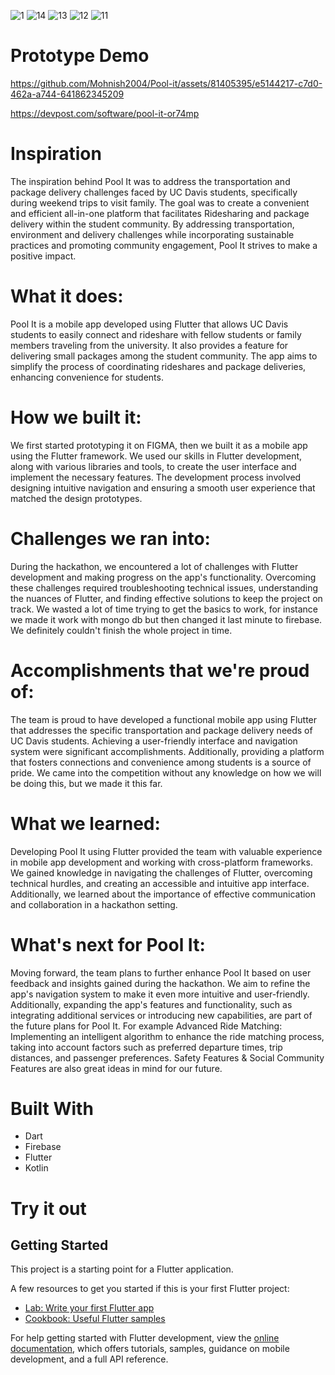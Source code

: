 ![1](https://github.com/Mohnish2004/Pool-it/assets/81405395/642dc398-47b6-4ddc-8677-e61890de2484)
![14](https://github.com/Mohnish2004/Pool-it/assets/81405395/8081449f-3084-4179-a434-0db56c046f03)
![13](https://github.com/Mohnish2004/Pool-it/assets/81405395/aa0dd466-4781-41fe-a47a-dd00d2e69362)
![12](https://github.com/Mohnish2004/Pool-it/assets/81405395/323de2c6-3406-4ceb-b3ae-f29851d9c965)
![11](https://github.com/Mohnish2004/Pool-it/assets/81405395/ebf25d0b-8758-401b-8044-2113d4efe341)

# Prototype Demo

https://github.com/Mohnish2004/Pool-it/assets/81405395/e5144217-c7d0-462a-a744-641862345209

https://devpost.com/software/pool-it-or74mp

# Inspiration
The inspiration behind Pool It was to address the transportation and package delivery challenges faced by UC Davis students, specifically during weekend trips to visit family. The goal was to create a convenient and efficient all-in-one platform that facilitates Ridesharing and package delivery within the student community. By addressing transportation, environment and delivery challenges while incorporating sustainable practices and promoting community engagement, Pool It strives to make a positive impact.

# What it does:
Pool It is a mobile app developed using Flutter that allows UC Davis students to easily connect and rideshare with fellow students or family members traveling from the university. It also provides a feature for delivering small packages among the student community. The app aims to simplify the process of coordinating rideshares and package deliveries, enhancing convenience for students.

# How we built it:
We first started prototyping it on FIGMA, then we built it as a mobile app using the Flutter framework. We used our skills in Flutter development, along with various libraries and tools, to create the user interface and implement the necessary features. The development process involved designing intuitive navigation and ensuring a smooth user experience that matched the design prototypes.

# Challenges we ran into:
During the hackathon, we encountered a lot of challenges with Flutter development and making progress on the app's functionality. Overcoming these challenges required troubleshooting technical issues, understanding the nuances of Flutter, and finding effective solutions to keep the project on track. We wasted a lot of time trying to get the basics to work, for instance we made it work with mongo db but then changed it last minute to firebase. We definitely couldn't finish the whole project in time.

# Accomplishments that we're proud of:
The team is proud to have developed a functional mobile app using Flutter that addresses the specific transportation and package delivery needs of UC Davis students. Achieving a user-friendly interface and navigation system were significant accomplishments. Additionally, providing a platform that fosters connections and convenience among students is a source of pride. We came into the competition without any knowledge on how we will be doing this, but we made it this far.

# What we learned:
Developing Pool It using Flutter provided the team with valuable experience in mobile app development and working with cross-platform frameworks. We gained knowledge in navigating the challenges of Flutter, overcoming technical hurdles, and creating an accessible and intuitive app interface. Additionally, we learned about the importance of effective communication and collaboration in a hackathon setting.

# What's next for Pool It:
Moving forward, the team plans to further enhance Pool It based on user feedback and insights gained during the hackathon. We aim to refine the app's navigation system to make it even more intuitive and user-friendly. Additionally, expanding the app's features and functionality, such as integrating additional services or introducing new capabilities, are part of the future plans for Pool It. For example Advanced Ride Matching: Implementing an intelligent algorithm to enhance the ride matching process, taking into account factors such as preferred departure times, trip distances, and passenger preferences. Safety Features & Social Community Features are also great ideas in mind for our future.

# Built With
- Dart
- Firebase
- Flutter
- Kotlin

# Try it out


## Getting Started

This project is a starting point for a Flutter application.

A few resources to get you started if this is your first Flutter project:

- [Lab: Write your first Flutter app](https://docs.flutter.dev/get-started/codelab)
- [Cookbook: Useful Flutter samples](https://docs.flutter.dev/cookbook)

For help getting started with Flutter development, view the
[online documentation](https://docs.flutter.dev/), which offers tutorials,
samples, guidance on mobile development, and a full API reference.
